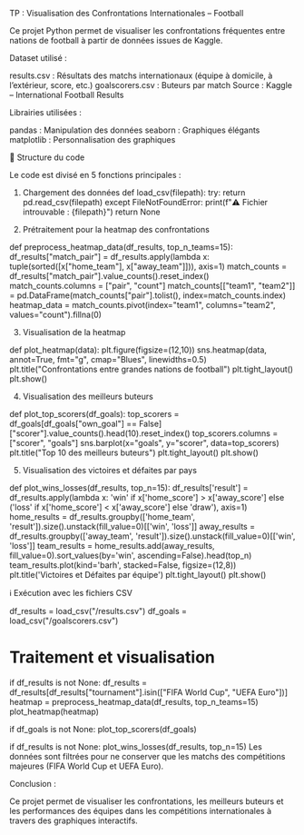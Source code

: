 TP : Visualisation des Confrontations Internationales – Football

Ce projet Python permet de visualiser les confrontations fréquentes entre nations de football à partir de données issues de Kaggle.

Dataset utilisé : 

results.csv : Résultats des matchs internationaux (équipe à domicile, à l’extérieur, score, etc.)
goalscorers.csv : Buteurs par match
Source : Kaggle – International Football Results

Librairies utilisées : 

pandas : Manipulation des données
seaborn : Graphiques élégants
matplotlib : Personnalisation des graphiques

📌 Structure du code

Le code est divisé en 5 fonctions principales :


1. Chargement des données
def load_csv(filepath):
    try:
        return pd.read_csv(filepath)
    except FileNotFoundError:
        print(f"⚠️ Fichier introuvable : {filepath}")
        return None


2. Prétraitement pour la heatmap des confrontations

def preprocess_heatmap_data(df_results, top_n_teams=15):
    df_results["match_pair"] = df_results.apply(lambda x: tuple(sorted([x["home_team"], x["away_team"]])), axis=1)
    match_counts = df_results["match_pair"].value_counts().reset_index()
    match_counts.columns = ["pair", "count"]
    match_counts[["team1", "team2"]] = pd.DataFrame(match_counts["pair"].tolist(), index=match_counts.index)
    heatmap_data = match_counts.pivot(index="team1", columns="team2", values="count").fillna(0)
    

3. Visualisation de la heatmap

def plot_heatmap(data):
    plt.figure(figsize=(12,10))
    sns.heatmap(data, annot=True, fmt="g", cmap="Blues", linewidths=0.5)
    plt.title("Confrontations entre grandes nations de football")
    plt.tight_layout()
    plt.show()



4. Visualisation des meilleurs buteurs

def plot_top_scorers(df_goals):
    top_scorers = df_goals[df_goals["own_goal"] == False]["scorer"].value_counts().head(10).reset_index()
    top_scorers.columns = ["scorer", "goals"]
    sns.barplot(x="goals", y="scorer", data=top_scorers)
    plt.title("Top 10 des meilleurs buteurs")
    plt.tight_layout()
    plt.show()

   
5. Visualisation des victoires et défaites par pays


def plot_wins_losses(df_results, top_n=15):
    df_results['result'] = df_results.apply(lambda x: 'win' if x['home_score'] > x['away_score'] else ('loss' if x['home_score'] < x['away_score'] else 'draw'), axis=1)
    home_results = df_results.groupby(['home_team', 'result']).size().unstack(fill_value=0)[['win', 'loss']]
    away_results = df_results.groupby(['away_team', 'result']).size().unstack(fill_value=0)[['win', 'loss']]
    team_results = home_results.add(away_results, fill_value=0).sort_values(by='win', ascending=False).head(top_n)
    team_results.plot(kind='barh', stacked=False, figsize=(12,8))
    plt.title('Victoires et Défaites par équipe')
    plt.tight_layout()
    plt.show()


ℹ️ Exécution avec les fichiers CSV

df_results = load_csv("/results.csv")
df_goals = load_csv("/goalscorers.csv")


# Traitement et visualisation
if df_results is not None:
    df_results = df_results[df_results["tournament"].isin(["FIFA World Cup", "UEFA Euro"])]
    heatmap = preprocess_heatmap_data(df_results, top_n_teams=15)
    plot_heatmap(heatmap)

if df_goals is not None:
    plot_top_scorers(df_goals)

if df_results is not None:
    plot_wins_losses(df_results, top_n=15)
Les données sont filtrées pour ne conserver que les matchs des compétitions majeures (FIFA World Cup et UEFA Euro).


Conclusion : 


Ce projet permet de visualiser les confrontations, les meilleurs buteurs et les performances des équipes dans les compétitions internationales à travers des graphiques interactifs.
